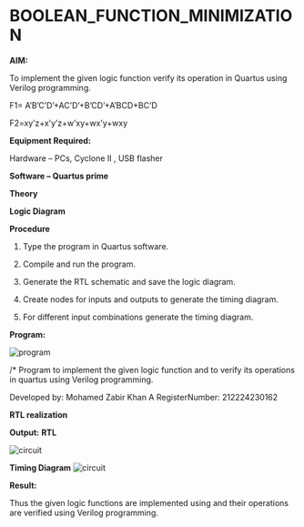 # BOOLEAN_FUNCTION_MINIMIZATION

**AIM:**

To implement the given logic function verify its operation in Quartus using Verilog programming.

F1= A’B’C’D’+AC’D’+B’CD’+A’BCD+BC’D 

F2=xy’z+x’y’z+w’xy+wx’y+wxy

**Equipment Required:**

Hardware – PCs, Cyclone II , USB flasher

**Software – Quartus prime**

**Theory**

**Logic Diagram**

**Procedure**

1.	Type the program in Quartus software.

2.	Compile and run the program.

3.	Generate the RTL schematic and save the logic diagram.

4.	Create nodes for inputs and outputs to generate the timing diagram.

5.	For different input combinations generate the timing diagram.


**Program:**

![program](https://github.com/user-attachments/assets/e10522a8-9643-46eb-87e1-46818cedac5b)


/* Program to implement the given logic function and to verify its operations in quartus using Verilog programming. 

Developed by: Mohamed Zabir Khan A RegisterNumber: 212224230162

**RTL realization**

**Output:**
**RTL**


![circuit](https://github.com/user-attachments/assets/8d0f9561-89ea-48f7-904b-41a6e9434c8a)

**Timing Diagram**
![circuit](https://github.com/user-attachments/assets/9570178b-2b63-4faa-927c-cf819c419fd9)


**Result:**

Thus the given logic functions are implemented using and their operations are verified using Verilog programming.

